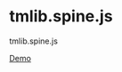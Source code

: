 tmlib.spine.js
==============

tmlib.spine.js

[Demo](http://phi-jp.github.io/tmlib.spine.js/test/)

